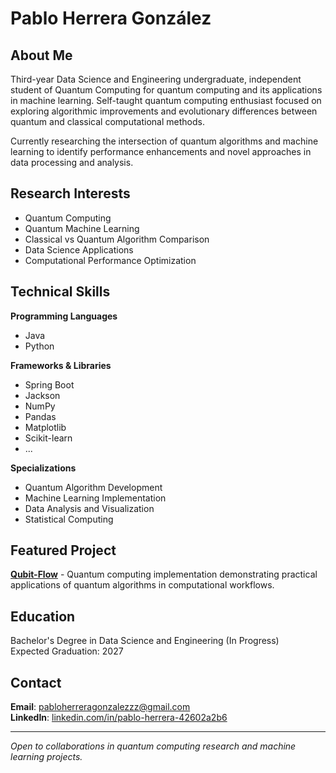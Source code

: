 # Pablo Herrera González

## About Me

Third-year Data Science and Engineering undergraduate, independent student of Quantum Computing for quantum computing and its applications in machine learning. Self-taught quantum computing enthusiast focused on exploring algorithmic improvements and evolutionary differences between quantum and classical computational methods.

Currently researching the intersection of quantum algorithms and machine learning to identify performance enhancements and novel approaches in data processing and analysis.

## Research Interests

- Quantum Computing
- Quantum Machine Learning
- Classical vs Quantum Algorithm Comparison
- Data Science Applications
- Computational Performance Optimization

## Technical Skills

**Programming Languages**
- Java
- Python

**Frameworks & Libraries**
- Spring Boot
- Jackson
- NumPy
- Pandas
- Matplotlib
- Scikit-learn
- ...

**Specializations**
- Quantum Algorithm Development
- Machine Learning Implementation
- Data Analysis and Visualization
- Statistical Computing

## Featured Project

**[Qubit-Flow](https://github.com/D4rk-h/Qubit-Flow)** - Quantum computing implementation demonstrating practical applications of quantum algorithms in computational workflows.

## Education

Bachelor's Degree in Data Science and Engineering (In Progress)  
Expected Graduation: 2027

## Contact

**Email**: pabloherreragonzalezzz@gmail.com  
**LinkedIn**: [linkedin.com/in/pablo-herrera-42602a2b6](https://www.linkedin.com/in/pablo-herrera-42602a2b6/)

---

*Open to collaborations in quantum computing research and machine learning projects.*
